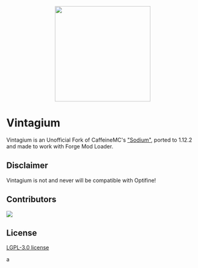 <p align="center">
  <img src="logo.png" width="250">
</p>

# Vintagium
Vintagium is an Unofficial Fork of CaffeineMC's ["Sodium"](https://modrinth.com/mod/sodium), ported to 1.12.2 and made to work with Forge Mod Loader.

## Disclaimer
Vintagium is not and never will be compatible with Optifine!


## Contributors
<a href="https://github.com/Asek3/sodium-1.12/graphs/contributors">
  <img src="https://contrib.rocks/image?repo=Asek3/sodium-1.12" />
</a>

## License
[LGPL-3.0 license](https://github.com/Asek3/sodium-1.12/blob/12.x/forge/LICENSE.txt)

a
